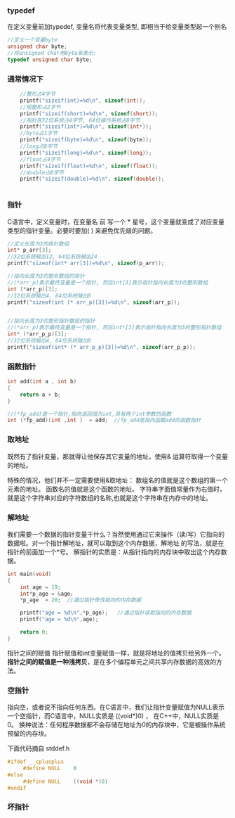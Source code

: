 ### typedef
在定义变量前加typedef, 变量名将代表变量类型, 即相当于给变量类型起一个别名
```c
//定义一个变量byte
unsigned char byte;
//将unsigned char用byte来表示;
typedef unsigned char byte;

```

### 通常情况下
```c
    //整形占4字节
    printf("sizeif(int)=%d\n", sizeof(int));
    //短整形占2字节
    printf("sizeif(short)=%d\n", sizeof(short));
    //指针在32位系统占4字节, 64位操作系统占8字节
    printf("sizeif(int*)=%d\n", sizeof(int*));
    //byte占1字节
    printf("sizeif(byte)=%d\n", sizeof(byte));
    //long占8字节
    printf("sizeif(long)=%d\n", sizeof(long));
    //float占4字节
    printf("sizeif(float)=%d\n", sizeof(float));
    //double占8字节
    printf("sizeif(double)=%d\n", sizeof(double));
 
```

### 指针
C语言中，定义变量时，在变量名 前 写一个 * 星号，这个变量就变成了对应变量类型的指针变量。必要时要加( ) 来避免优先级的问题。
```c
//定义长度为3的指针数组
int* p_arr[3];
//32位系统输出12, 64位系统输出24
printf("sizeof(int* arr[3])=%d\n", sizeof(p_arr));

//指向长度为3的整形数组的指针 
//(*arr_p)表示最终变量是一个指针, 然后int[3]表示指针指向长度为3的整形数组  
int (*arr_p)[3];
//32位系统输出4, 64位系统输出8
printf("sizeof(int (* arr_p)[3])=%d\n", sizeof(arr_p));


//指向长度为3的整形指针数组的指针    
//(*arr_p)表示最终变量是一个指针, 然后int*[3]表示指针指向长度为3的整形指针数组  
int* (*arr_p_p)[3];
//32位系统输出4, 64位系统输出8
printf("sizeof(int* (* arr_p_p)[3])=%d\n", sizeof(arr_p_p));

```

### 函数指针
```c
int add(int a , int b)
{
    return a + b;
}

//(*fp_add)是一个指针,指向返回值为int,具有两个int参数的函数
int (*fp_add)(int ,int )  = add;  //fp_add是指向函数add的函数指针
```

### 取地址
既然有了指针变量，那就得让他保存其它变量的地址，使用& 运算符取得一个变量的地址。

特殊的情况，他们并不一定需要使用&取地址：
数组名的值就是这个数组的第一个元素的地址。
函数名的值就是这个函数的地址。
字符串字面值常量作为右值时，就是这个字符串对应的字符数组的名称,也就是这个字符串在内存中的地址。 

### 解地址
我们需要一个数据的指针变量干什么？当然使用通过它来操作（读/写）它指向的数据啦。对一个指针解地址，就可以取到这个内存数据，解地址 的写法，就是在指针的前面加一个*号。
解指针的实质是：从指针指向的内存块中取出这个内存数据。

```c
int main(void)
{
    int age = 19;
    int*p_age = &age;
    *p_age  = 20;  //通过指针修改指向的内存数据

    printf("age = %d\n",*p_age);   //通过指针读取指向的内存数据
    printf("age = %d\n",age);

    return 0;
}

```
指针之间的赋值
指针赋值和int变量赋值一样，就是将地址的值拷贝给另外一个。**指针之间的赋值是一种浅拷贝**，是在多个编程单元之间共享内存数据的高效的方法。

### 空指针
指向空，或者说不指向任何东西。在C语言中，我们让指针变量赋值为NULL表示一个空指针，而C语言中，NULL实质是 ((void*)0) ，  在C++中，NULL实质是0。
换种说法：任何程序数据都不会存储在地址为0的内存块中，它是被操作系统预留的内存块。
 
下面代码摘自 stddef.h
```c
#ifdef __cplusplus
     #define NULL    0
#else    
     #define NULL    ((void *)0)
#endif
```

### 坏指针

